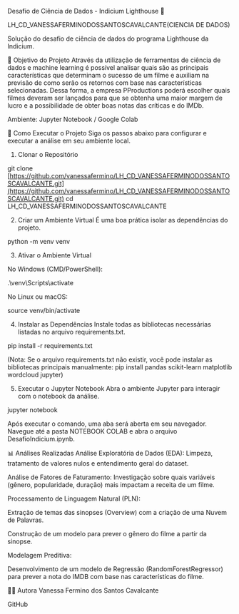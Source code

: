 Desafio de Ciência de Dados - Indicium Lighthouse 🚀

LH_CD_VANESSAFERMINODOSSANTOSCAVALCANTE(CIENCIA DE DADOS)

Solução do desafio de ciência de dados do programa Lighthouse da Indicium.

🎯 Objetivo do Projeto
Através da utilização de ferramentas de ciência de dados e machine learning é possível analisar quais são as principais características que determinam o sucesso de um filme e auxiliam na previsão de como serão os retornos com base nas características selecionadas. Dessa forma, a empresa PProductions poderá escolher quais filmes deveram ser lançados para que se obtenha uma maior margem de lucro e a possibilidade de obter boas notas das críticas e do IMDb.

Ambiente: Jupyter Notebook / Google Colab

🚀 Como Executar o Projeto
Siga os passos abaixo para configurar e executar a análise em seu ambiente local.

1. Clonar o Repositório

git clone [https://github.com/vanessafermino/LH_CD_VANESSAFERMINODOSSANTOSCAVALCANTE.git](https://github.com/vanessafermino/LH_CD_VANESSAFERMINODOSSANTOSCAVALCANTE.git)
cd LH_CD_VANESSAFERMINODOSSANTOSCAVALCANTE

2. Criar um Ambiente Virtual
É uma boa prática isolar as dependências do projeto.

python -m venv venv

3. Ativar o Ambiente Virtual

No Windows (CMD/PowerShell):

.\venv\Scripts\activate

No Linux ou macOS:

source venv/bin/activate

4. Instalar as Dependências
Instale todas as bibliotecas necessárias listadas no arquivo requirements.txt.

pip install -r requirements.txt

(Nota: Se o arquivo requirements.txt não existir, você pode instalar as bibliotecas principais manualmente: pip install pandas scikit-learn matplotlib wordcloud jupyter)

5. Executar o Jupyter Notebook
Abra o ambiente Jupyter para interagir com o notebook da análise.

jupyter notebook

Após executar o comando, uma aba será aberta em seu navegador. Navegue até a pasta NOTEBOOK COLAB e abra o arquivo DesafioIndicium.ipynb.

📊 Análises Realizadas
Análise Exploratória de Dados (EDA): Limpeza, tratamento de valores nulos e entendimento geral do dataset.

Análise de Fatores de Faturamento: Investigação sobre quais variáveis (gênero, popularidade, duração) mais impactam a receita de um filme.

Processamento de Linguagem Natural (PLN):

Extração de temas das sinopses (Overview) com a criação de uma Nuvem de Palavras.

Construção de um modelo para prever o gênero do filme a partir da sinopse.

Modelagem Preditiva:

Desenvolvimento de um modelo de Regressão (RandomForestRegressor) para prever a nota do IMDB com base nas características do filme.

👩‍💻 Autora
Vanessa Fermino dos Santos Cavalcante

GitHub
